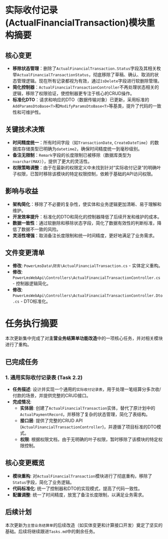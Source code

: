 ﻿# 实际收付记录(ActualFinancialTransaction)模块重构摘要

## 核心变更
- **移除状态管理**：删除了`ActualFinancialTransaction.Status`字段及其相关枚举`ActualFinancialTransactionStatus`，彻底移除了草稿、确认、取消的状态管理逻辑。现在所有记录都视为有效，通过`IsDelete`字段进行软删除管理。
- **简化控制器**：`ActualFinancialTransactionController`不再处理状态相关的逻辑，移除了权限验证，使控制器更专注于核心的CRUD操作。
- **标准化DTO**：请求和响应的DTO（数据传输对象）已更新，采用标准的`AddParamsDtoBase<T>`和`ModifyParamsDtoBase<T>`等基类，提升了代码的一致性和可维护性。

## 关键技术决策
- **时间精度统一**：所有时间字段（如`TransactionDate`, `CreateDateTime`）的数据库存储类型已明确为`datetime2`，确保时间精度统一到毫秒级别。
- **备注无限制**：`Remark`字段的长度限制已被移除（数据库类型为`nvarchar(MAX)`），提供了更大的灵活性。
- **权限策略调整**：由于在最新的权限定义中未找到针对“实际收付记录”的明确叶子权限，已暂时移除该模块的特定权限控制，依赖于基础的API访问权限。

## 影响与收益
- **架构简化**：移除了不必要的复杂性，使实体和业务逻辑更加清晰、易于理解和维护。
- **开发效率提升**：标准化的DTO和简化的控制器降低了后续开发和维护的成本。
- **数据一致性**：通过软删除和移除状态字段，简化了数据有效性的判断标准，降低了数据不一致的风险。
- **灵活性增强**：取消备注长度限制和统一时间精度，更好地满足了业务需求。

## 文件变更清单
- **修改**: `PowerLmsData\财务\ActualFinancialTransaction.cs` - 实体定义重构。
- **修改**: `PowerLmsWebApi\Controllers\ActualFinancialTransactionController.cs` - 控制器逻辑简化。
- **修改**: `PowerLmsWebApi\Controllers\ActualFinancialTransactionController.Dto.cs` - DTO标准化。

# 任务执行摘要

本次更新集中完成了对**主营业务结算单功能改造**中的一项核心任务，并对相关模块进行了重构。

## 已完成任务

### 1. 通用实际收付记录表 (Task 2.2)
- **任务描述**: 设计并实现一个通用的`实际收付记录表`，用于处理一笔结算分多次收/付款的场景，并提供完整的CRUD接口。
- **完成情况**:
    - **实体层**: 创建了`ActualFinancialTransaction`实体，替代了原计划中的`ActualPaymentRecord`，并移除了复杂的状态管理，简化了表结构。
    - **接口层**: 提供了完整的CRUD API (`ActualFinancialTransactionController`)，并遵循了项目标准的DTO模式。
    - **权限**: 根据权限文档，由于无明确的叶子权限，暂时移除了该模块的特定权限控制。

## 核心变更概览
- **模块重构**: 对`ActualFinancialTransaction`模块进行了彻底重构，移除了`Status`字段，简化了业务逻辑。
- **代码标准化**: 统一了控制器和DTO的实现模式，提高了代码一致性。
- **配置调整**: 统一了时间精度，放宽了备注长度限制，以满足业务需求。

## 后续计划
本次更新为`主营业务结算单`的后续改造（如实体变更和计算接口开发）奠定了坚实的基础。后续将继续跟进`Tasks.md`中的剩余任务。
